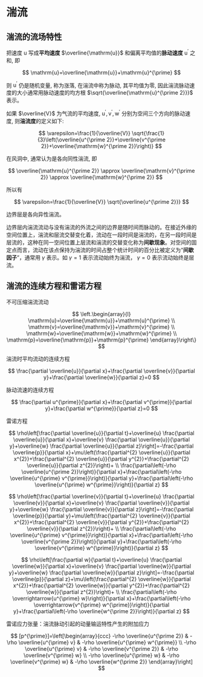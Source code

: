 # 湍流

## 湍流的流场特性

把速度  $\mathrm{u}$  写成**平均速度**  $\overline{\mathrm{u}}$  和偏离平均值的**脉动速度**  $\mathrm{u}^{\prime}$  之和, 即

$$
\mathrm{u}=\overline{\mathrm{u}}+\mathrm{u}^{\prime}
$$

则  $\mathrm{u}^{\prime}$  仍是随机变量, 称为涨落, 在湍流中称为脉动, 其平均值为零, 因此湍流脉动速度的大小通常用脉动速度的均方根  $\sqrt{\overline{\mathrm{u}^{\prime 2}}}$  表示。

如果  $\overline{V}$  为气流的平均速度,  $\mathrm{u}^{\prime}, \mathrm{v}^{\prime}, \mathrm{w}^{\prime}$  分别为空间三个方向的脉动速度, 则**湍流度**的定义如下:

$$
\varepsilon=\frac{1}{\overline{V}} \sqrt{\frac{1}{3}\left(\overline{u^{\prime 2}}+\overline{v^{\prime 2}}+\overline{\mathrm{w}^{\prime 2}}\right)}
$$

在风洞中, 通常认为是各向同性湍流, 即

$$
\overline{\mathrm{u}^{\prime 2}} \approx \overline{\mathrm{v}^{\prime 2}} \approx \overline{\mathrm{w}^{\prime 2}}
$$

所以有

$$
\varepsilon=\frac{1}{\overline{V}} \sqrt{\overline{u^{\prime 2}}}
$$

边界层是各向异性湍流。

边界层内湍流流动与没有湍流的外流之间的边界是随时间而脉动的。在接近外缘的空间位置上，湍流和层流交替变化着，流动在一段时间是湍流的，在另一段时间是层流的，这种在同一空间位置上层流和湍流的交替变化称为**间歇现象**。对空间的固定点而言，流动在该点保持为湍流的时间占整个统计时间的百分比被定义为“**间歇因子**”，通常用  $\gamma$  表示。如  $\gamma=1$  表示流动始终为湍流，  $\gamma=0$  表示流动始终是层流。

## 湍流的连续方程和雷诺方程

不可压缩湍流流动

$$
\left.\begin{array}{l}
\mathrm{u}=\overline{\mathrm{u}}+\mathrm{u}^{\prime} \\
\mathrm{v}=\overline{\mathrm{v}}+\mathrm{v}^{\prime} \\
\mathrm{w}=\overline{\mathrm{w}}+\mathrm{w}^{\prime} \\
\mathrm{p}=\overline{\mathrm{p}}+\mathrm{p}^{\prime}
\end{array}\right\}
$$

湍流时平均流动的连续方程

$$
\frac{\partial \overline{u}}{\partial x}+\frac{\partial \overline{v}}{\partial y}+\frac{\partial \overline{w}}{\partial z}=0
$$

脉动流速的连续方程

$$
\frac{\partial u^{\prime}}{\partial x}+\frac{\partial v^{\prime}}{\partial y}+\frac{\partial w^{\prime}}{\partial z}=0
$$

雷诺方程

$$
\rho\left[\frac{\partial \overline{u}}{\partial t}+\overline{u} \frac{\partial \overline{u}}{\partial x}+\overline{v} \frac{\partial \overline{u}}{\partial y}+\overline{w} \frac{\partial \overline{u}}{\partial z}\right]=-\frac{\partial \overline{p}}{\partial x}+\mu\left(\frac{\partial^{2} \overline{u}}{\partial x^{2}}+\frac{\partial^{2} \overline{u}}{\partial y^{2}}+\frac{\partial^{2} \overline{u}}{\partial z^{2}}\right)+ \\
\frac{\partial\left(-\rho \overline{u^{\prime 2}}\right)}{\partial x}+\frac{\partial\left(-\rho \overline{u^{\prime} v^{\prime}}\right)}{\partial y}+\frac{\partial\left(-\rho \overline{u^{\prime} w^{\prime}}\right)}{\partial z}
$$

$$
\rho\left[\frac{\partial \overline{v}}{\partial t}+\overline{u} \frac{\partial \overline{v}}{\partial x}+\overline{v} \frac{\partial \overline{v}}{\partial y}+\overline{w} \frac{\partial \overline{v}}{\partial z}\right]=-\frac{\partial \overline{p}}{\partial y}+\mu\left(\frac{\partial^{2} \overline{v}}{\partial x^{2}}+\frac{\partial^{2} \overline{v}}{\partial y^{2}}+\frac{\partial^{2} \overline{v}}{\partial z^{2}}\right)+ \\
\frac{\partial\left(-\rho \overline{u^{\prime} v^{\prime}}\right)}{\partial x}+\frac{\partial\left(-\rho \overline{v^{\prime 2}}\right)}{\partial y}+\frac{\partial\left(-\rho \overline{v^{\prime} w^{\prime}}\right)}{\partial z}
$$

$$
\rho\left[\frac{\partial w}{\partial t}+\overline{u} \frac{\partial \overline{w}}{\partial x}+\overline{v} \frac{\partial \overline{w}}{\partial y}+\overline{w} \frac{\partial \overline{w}}{\partial z}\right]=-\frac{\partial \overline{p}}{\partial z}+\mu\left(\frac{\partial^{2} \overline{w}}{\partial x^{2}}+\frac{\partial^{2} \overline{w}}{\partial y^{2}}+\frac{\partial^{2} \overline{w}}{\partial z^{2}}\right)+ \\
\frac{\partial\left(-\rho \overrightarrow{u^{\prime} w}\right)}{\partial x}+\frac{\partial\left(-\rho \overrightarrow{v^{\prime} w^{\prime}}\right)}{\partial y}+\frac{\partial\left(-\rho \overline{w^{\prime 2}}\right)}{\partial z}
$$

雷诺应力张量：湍流脉动引起的动量输运特性产生的附加应力

$$
[p^{\prime}]=\left[\begin{array}{ccc}
-\rho \overline{u^{\prime 2}} & -\rho \overline{u^{\prime} v} & -\rho \overline{u^{\prime} w^{\prime}} \\
-\rho \overline{u^{\prime} v} & -\rho \overline{v^{\prime 2}} & -\rho \overline{v^{\prime} w} \\
-\rho \overline{u^{\prime} w} & -\rho \overline{v^{\prime} w} & -\rho \overline{w^{\prime 2}}
\end{array}\right]
$$

